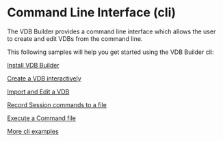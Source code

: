 # Command Line Interface (cli)

The VDB Builder provides a command line interface which allows the user to create and edit VDBs from the command line.

This following samples will help you get started using the VDB Builder cli:

[Install VDB Builder](install-cli.md)

[Create a VDB interactively](create-vdb.md)

[Import and Edit a VDB](import-edit-vdb.md)

[Record Session commands to a file](record-cli-session.md)

[Execute a Command file](execute-command-script.md)

[More cli examples](cli/more-examples.md)


